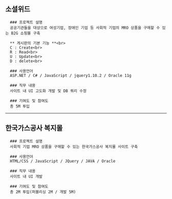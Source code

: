 ## 소셜위드
```
  ### 프로젝트 설명
  공공기관들을 대상으로 여성기업, 장애인 기업 등 사회적 기업의 MRO 상품을 구매할 수 있는 B2G 쇼핑몰 구축

  ** 게시판의 기본 기능 **<br>
  C : Create<br>
  R : Read<br>
  U : Update<br>
  D : delete<br>

  ### 사용언어
  ASP.NET / C# / JavaScript / jquery1.10.2 / Oracle 11g

  ### 직무 내용
  사이트 내 UI 고도화 개발 및 DB 쿼리 수정

  ### 기여도 및 참여도
  총 5M 투입 
```
----------------------------------------------------------------------------

## 한국가스공사 복지몰
```
  ### 프로젝트 설명
  사회적 기업 MRO 상품을 구매할 수 있는 한국가스공사 복지몰 사이트 구축

  ### 사용언어
  HTML/CSS / JavaScript / JQuery / JAVA / Oracle

  ### 직무 내용
  사이트 내 UI 개발

  ### 기여도 및 참여도
  총 2M 투입(퍼블리싱 2M / 개발 5M)
```


